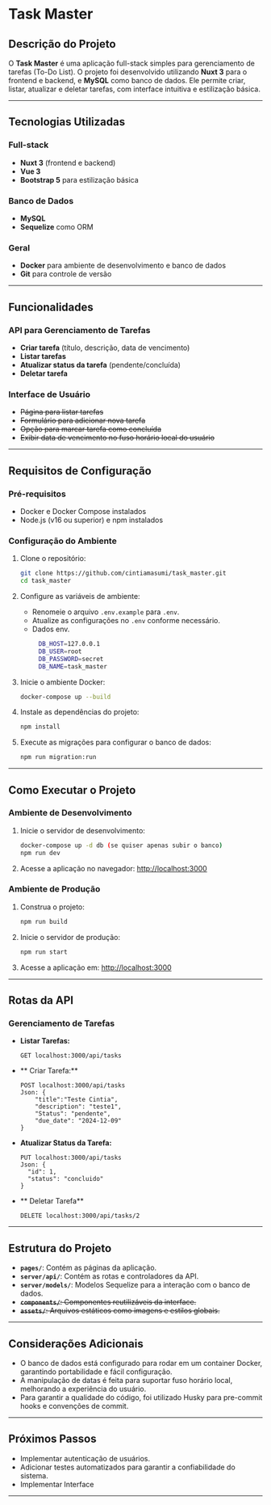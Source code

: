 # Task Master

## Descrição do Projeto

O **Task Master** é uma aplicação full-stack simples para gerenciamento de tarefas (To-Do List). O projeto foi desenvolvido utilizando **Nuxt 3** para o frontend e backend, e **MySQL** como banco de dados. Ele permite criar, listar, atualizar e deletar tarefas, com interface intuitiva e estilização básica.

---

## Tecnologias Utilizadas

### Full-stack
- **Nuxt 3** (frontend e backend)
- **Vue 3**
- **Bootstrap 5** para estilização básica

### Banco de Dados
- **MySQL**
- **Sequelize** como ORM

### Geral
- **Docker** para ambiente de desenvolvimento e banco de dados
- **Git** para controle de versão

---

## Funcionalidades

### API para Gerenciamento de Tarefas
- **Criar tarefa** (título, descrição, data de vencimento)
- **Listar tarefas**
- **Atualizar status da tarefa** (pendente/concluída)
- **Deletar tarefa**

### Interface de Usuário
- ~~Página para listar tarefas~~
- ~~Formulário para adicionar nova tarefa~~
- ~~Opção para marcar tarefa como concluída~~
- ~~Exibir data de vencimento no fuso horário local do usuário~~

---

## Requisitos de Configuração

### Pré-requisitos
- Docker e Docker Compose instalados
- Node.js (v16 ou superior) e npm instalados

### Configuração do Ambiente
1. Clone o repositório:
   ```bash
   git clone https://github.com/cintiamasumi/task_master.git
   cd task_master
   ```

2. Configure as variáveis de ambiente:
   - Renomeie o arquivo `.env.example` para `.env`.
   - Atualize as configurações no `.env` conforme necessário.
   - Dados env. 
   ```bash
        DB_HOST=127.0.0.1
        DB_USER=root
        DB_PASSWORD=secret
        DB_NAME=task_master
    ```
3. Inicie o ambiente Docker:
   ```bash
   docker-compose up --build 
   ```

4. Instale as dependências do projeto:
   ```bash
   npm install
   ```

5. Execute as migrações para configurar o banco de dados:
   ```bash
   npm run migration:run
   ```



---

## Como Executar o Projeto

### Ambiente de Desenvolvimento
1. Inicie o servidor de desenvolvimento:
   ```bash
   docker-compose up -d db (se quiser apenas subir o banco)
   npm run dev
   ```
2. Acesse a aplicação no navegador: [http://localhost:3000](http://localhost:3000)

### Ambiente de Produção
1. Construa o projeto:
   ```bash
   npm run build
   ```
2. Inicie o servidor de produção:
   ```bash
   npm run start
   ```
3. Acesse a aplicação em: [http://localhost:3000](http://localhost:3000)

---

## Rotas da API

### Gerenciamento de Tarefas
- **Listar Tarefas:**
  ```
  GET localhost:3000/api/tasks
  ```
- ** Criar Tarefa:** 
    ```
    POST localhost:3000/api/tasks
    Json: {
        "title":"Teste Cintia",
        "description": "teste1",
        "Status": "pendente",
        "due_date": "2024-12-09"
    }
    ```
- **Atualizar Status da Tarefa:**
  ```
  PUT localhost:3000/api/tasks
  Json: {
    "id": 1,
    "status": "concluido"
  }
  ```
- ** Deletar Tarefa**
    ```
    DELETE localhost:3000/api/tasks/2
    ```

---

## Estrutura do Projeto

- **`pages/`**: Contém as páginas da aplicação.
- **`server/api/`**: Contém as rotas e controladores da API.
- **`server/models/`**: Modelos Sequelize para a interação com o banco de dados.
- ~~**`components/`**: Componentes reutilizáveis da interface.~~
- ~~**`assets/`**: Arquivos estáticos como imagens e estilos globais.~~


---

## Considerações Adicionais
- O banco de dados está configurado para rodar em um container Docker, garantindo portabilidade e fácil configuração.
- A manipulação de datas é feita para suportar fuso horário local, melhorando a experiência do usuário.
- Para garantir a qualidade do código, foi utilizado Husky para pre-commit hooks e convenções de commit.

---

## Próximos Passos
- Implementar autenticação de usuários.
- Adicionar testes automatizados para garantir a confiabilidade do sistema.
- Implementar Interface
---
